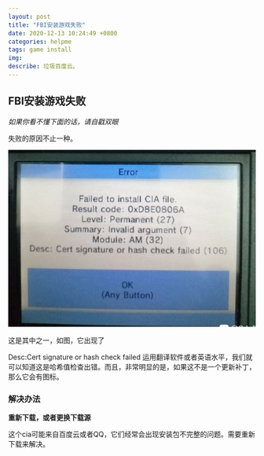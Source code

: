 ```yaml
---
layout: post
title: "FBI安装游戏失败"
date: 2020-12-13 10:24:49 +0800
categories: helpme
tags: game install
img: 
describe: 垃圾百度云。
---
```


## FBI安装游戏失败
_如果你看不懂下面的话，请自戳双眼_

失败的原因不止一种。

![1](../images/insque.jpg)

这是其中之一，如图，它出现了

Desc:Cert signature or hash check failed
运用翻译软件或者英语水平，我们就可以知道这是哈希值检查出错。而且，非常明显的是，如果这不是一个更新补丁，那么它会有图标。

###                    解决办法
**重新下载，或者更换下载源**

这个cia可能来自百度云或者QQ，它们经常会出现安装包不完整的问题。需要重新下载来解决。
